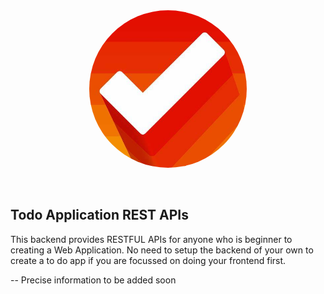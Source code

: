 <img src="./static/images/logo.jfif" style="width:50%;display:block;margin:auto;border-radius:50%;">
<br/><br/>

## Todo Application REST APIs
This backend provides RESTFUL APIs for anyone who is beginner to creating a Web Application. No need to setup the backend of your own to create a to do app if you are focussed on doing your frontend first.


-- Precise information to be added soon